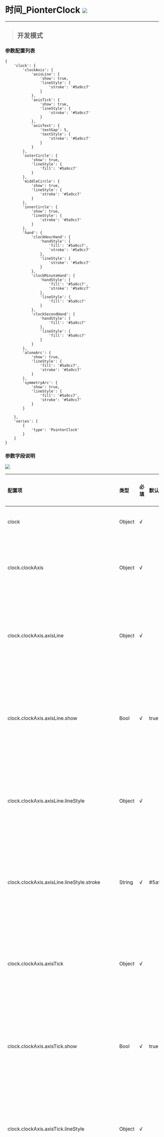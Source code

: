 # 时间\_PionterClock ![](/assets/PointerClock.png)

---

> ## 开发模式

### 参数配置列表

```
{
    'clock': {
        'clockAxis': {
            'axisLine': {
                'show': true,
                'lineStyle': {
                    'stroke': '#5a9cc7'
                }
            },
            'axisTick': {
                'show': true,
                'lineStyle': {
                    'stroke': '#5a9cc7'
                }
            },
            'axisText': {
                'textGap': 5,
                'textStyle': {
                    'stroke': '#5a9cc7'
                }
            }
        },
        'outerCircle': {
            'show': true,
            'lineStyle': {
                'fill': '#5a9cc7'
            }
        },
        'middleCircle': {
            'show': true,
            'lineStyle': {
                'stroke': '#5a9cc7'
            }
        },
        'innerCircle': {
            'show': true,
            'lineStyle': {
                'stroke': '#5a9cc7'
            }
        },
        'hand': {
            'clockHourHand': {
                'handStyle': {
                    'fill': '#5a9cc7',
                    'stroke': '#5a9cc7'
                },
                'lineStyle': {
                    'stroke': '#5a9cc7'
                }
            },
            'clockMinuteHand': {
                'handStyle': {
                    'fill': '#5a9cc7',
                    'stroke': '#5a9cc7'
                },
                'lineStyle': {
                    'fill': '#5a9cc7'
                }
            },
            'clockSecondHand': {
                'handStyle': {
                    'fill': '#5a9cc7'
                },
                'lineStyle': {
                    'fill': '#5a9cc7'
                }
            }
        },
        'aloneArc': {
            'show': true,
            'lineStyle': {
                'fill': '#5a9cc7',
                'stroke': '#5a9cc7'
            }
        },
        'symmetryArc': {
            'show': true,
            'lineStyle': {
                'fill': '#5a9cc7',
                'stroke': '#5a9cc7'
            }
        }

    },
    'series': [
        {
            'type': 'PointerClock'
        }
    ]
}
```

### 参数字段说明

![](/assets/pointerClock01.png)

| 配置项 | 类型 | 必填 | 默认值 | 可选参数 | 功能/备注 |
| :--- | :--- | :--- | :--- | :--- | :--- |
| clock | Object | √ |  |  | 钟表样式 |
| clock.clockAxis | Object | √ |  |  | 钟表刻度辅助样式 |
| clock.clockAxis.axisLine | Object | √ |  |  | 钟表刻度辅助圆线样式 |
| clock.clockAxis.axisLine.show | Bool | √ | true |  | 是否显示钟表刻度辅助圆线 |
| clock.clockAxis.axisLine.lineStyle | Object | √ |  |  | 钟表刻度辅助圆线样式 |
| clock.clockAxis.axisLine.lineStyle.stroke | String | √ | \#5a9cc7 | 支持CSS3中颜色的参数值，包括Color Name\(颜色名称\)、HEX、RGB、RGBA、HSL、HSLA、transparent | 钟表刻度辅助圆线颜色 |
| clock.clockAxis.axisTick | Object | √ |  |  | 钟表的辅助刻度线样式 |
| clock.clockAxis.axisTick.show | Bool | √ | true |  | 是否显示钟表的辅助刻度线 |
| clock.clockAxis.axisTick.lineStyle | Object | √ |  |  | 钟表的辅助刻度线样式 |
| clock.clockAxis.axisTick.lineStyle.stroke | String | √ | \#5a9cc7 | 支持CSS3中颜色的参数值，包括Color Name\(颜色名称\)、HEX、RGB、RGBA、HSL、HSLA、transparent | 钟表的辅助刻度线颜色 |
| clock.clockAxis.axisText | Object | √ |  |  | 钟表的辅助数字盘样式 |
| clock.clockAxis.axisText.textGap | String | √ | 5px |  | 钟表的辅助数字盘与钟表中间圆边框的间距 |
| clock.clockAxis.axisText.textStyle | Object | √ |  |  | 钟表的辅助数字盘数字样式 |
| clock.clockAxis.axisText.textStyle.stroke | String | √ | \#5a9cc7 | 支持CSS3中颜色的参数值，包括Color Name\(颜色名称\)、HEX、RGB、RGBA、HSL、HSLA、transparent | 钟表的辅助数字盘数字颜色 |
| clock.outerCircle | Object | √ |  |  | 钟表的外圆边框样式 |
| clock.outerCircle.show | Bool | √ | true |  | 是否显示钟表的外圆边框 |
| clock.outerCircle.lineStyle | Object | √ |  |  | 钟表的外圆边框样式 |
| clock.outerCircle.lineStyle.stroke | String | √ | \#5a9cc7 | 支持CSS3中颜色的参数值，包括Color Name\(颜色名称\)、HEX、RGB、RGBA、HSL、HSLA、transparent | 钟表的外圆边框颜色 |
| clock.middleCircle | Object | √ |  |  | 钟表的中间圆边框样式 |
| clock.middleCircle.show | Bool | √ | true |  | 是否显示钟表的中间圆边框 |
| clock.middleCircle.lineStyle | Object | √ |  |  | 钟表的中间圆边框样式 |
| clock.middleCircle.lineStyle.stroke | String | √ | \#5a9cc7 | 支持CSS3中颜色的参数值，包括Color Name\(颜色名称\)、HEX、RGB、RGBA、HSL、HSLA、transparent | 钟表的中间圆边框颜色 |
| clock.innerCircle | Object | √ |  |  | 钟表的内圆边框样式 |
| clock.innerCircle.show | Bool | √ | true |  | 是否显示钟表的内圆边框 |
| clock.innerCircle.lineStyle | Object | √ |  |  | 钟表的内圆边框样式 |
| clock.innerCircle.lineStyle.stroke | String | √ | \#5a9cc7 | 支持CSS3中颜色的参数值，包括Color Name\(颜色名称\)、HEX、RGB、RGBA、HSL、HSLA、transparent | 钟表的内圆边框颜色 |
| clock.hand | Object | √ |  |  | 钟表的指针样式 |
| clock.hand.clockHourHand | Object | √ |  |  | 钟表的时针样式 |
| clock.hand.clockHourHand.handStyle | Object | √ |  |  | 钟表时针的针柄样式 |
| clock.hand.clockHourHand.handStyle.fill | String | √ | \#5a9cc7 | 支持CSS3中颜色的参数值，包括Color Name\(颜色名称\)、HEX、RGB、RGBA、HSL、HSLA、transparent | 钟表时针的针柄填充颜色 |
| clock.hand.clockHourHand.handStyle.stroke | String | √ | \#5a9cc7 | 支持CSS3中颜色的参数值，包括Color Name\(颜色名称\)、HEX、RGB、RGBA、HSL、HSLA、transparent | 钟表时针的针柄边框颜色 |
| clock.hand.clockHourHand.lineStyle | Object | √ | \#5a9cc7 | 支持CSS3中颜色的参数值，包括Color Name\(颜色名称\)、HEX、RGB、RGBA、HSL、HSLA、transparent | 钟表时针的其余边框颜色 |
| clock.hand.clockMinuteHand | Object | √ |  |  | 钟表的分针样式 |
| clock.hand.clockMinuteHand.handStyle | Object | √ |  |  | 钟表分针的针柄样式 |
| clock.hand.clockMinuteHand.handStyle.fill | String | √ | \#5a9cc7 | 支持CSS3中颜色的参数值，包括Color Name\(颜色名称\)、HEX、RGB、RGBA、HSL、HSLA、transparent | 钟表分针的针柄填充颜色 |
| clock.hand.clockMinuteHand.handStyle.stroke | String | √ | \#5a9cc7 | 支持CSS3中颜色的参数值，包括Color Name\(颜色名称\)、HEX、RGB、RGBA、HSL、HSLA、transparent | 钟表分针的针柄边框颜色 |
| clock.hand.clockMinuteHand.lineStyle | Object | √ | \#5a9cc7 | 支持CSS3中颜色的参数值，包括Color Name\(颜色名称\)、HEX、RGB、RGBA、HSL、HSLA、transparent | 钟表分针的其余边框颜色 |
| clock.hand.clockSecondHand | Object | √ |  |  | 钟表的秒针样式 |
| clock.hand.clockSecondHand.handStyle | Object | √ |  |  | 钟表秒针的针柄样式 |
| clock.hand.clockSecondHand.handStyle.fill | String | √ | \#5a9cc7 | 支持CSS3中颜色的参数值，包括Color Name\(颜色名称\)、HEX、RGB、RGBA、HSL、HSLA、transparent | 钟表秒针的针柄填充颜色 |
| clock.hand.clockSecondHand.lineStyle | Object | √ | \#5a9cc7 | 支持CSS3中颜色的参数值，包括Color Name\(颜色名称\)、HEX、RGB、RGBA、HSL、HSLA、transparent | 钟表秒针的其余边框颜色 |
| clock.aloneArc | Object | √ |  |  | 钟表的单独弧线装饰 |
| clock.aloneArc.show | Bool | √ | true |  | 是否显示钟表的单独弧线 |
| clock.aloneArc.lineStyle | Object | √ |  |  | 钟表的单独弧线样式 |
| clock.aloneArc.lineStyle.fill | String | √ | \#5a9cc7 | 支持CSS3中颜色的参数值，包括Color Name\(颜色名称\)、HEX、RGB、RGBA、HSL、HSLA、transparent | 钟表的单独弧线填充颜色 |
| clock.aloneArc.lineStyle.stroke | String | √ | \#5a9cc7 | 支持CSS3中颜色的参数值，包括Color Name\(颜色名称\)、HEX、RGB、RGBA、HSL、HSLA、transparent | 钟表的单独弧线边框颜色 |
| clock.symmetryArc | Object | √ |  |  | 钟表的对称弧线装饰 |
| clock.symmetryArc.show | Bool | √ | true |  | 是否显示钟表的对称弧线 |
| clock.symmetryArc.lineStyle | Object | √ |  |  | 钟表的对称弧线样式 |
| clock.symmetryArc.lineStyle.fill | String | √ | \#5a9cc7 | 支持CSS3中颜色的参数值，包括Color Name\(颜色名称\)、HEX、RGB、RGBA、HSL、HSLA、transparent | 钟表的对称弧线填充颜色 |
| clock.symmetryArc.lineStyle.stroke | String | √ | \#5a9cc7 | 支持CSS3中颜色的参数值，包括Color Name\(颜色名称\)、HEX、RGB、RGBA、HSL、HSLA、transparent | 钟表的对称弧线边框颜色 |



